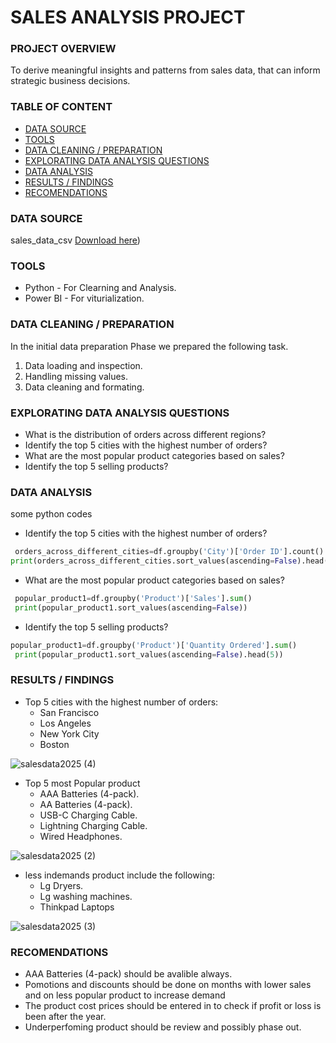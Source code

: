 # SALES ANALYSIS PROJECT
### PROJECT OVERVIEW
To derive meaningful insights and patterns from sales data, that can inform strategic business decisions.
### TABLE OF CONTENT
- [DATA SOURCE](#DATA_SOURCE)
- [TOOLS](#TOOLS)
- [DATA CLEANING / PREPARATION](#DATA_CLEANING_/_PREPARATION)
- [EXPLORATING DATA ANALYSIS QUESTIONS](#EXPLORATING_DATA_ANALYSIS_QUESTIONS)
- [DATA ANALYSIS](#DATA_ANALYSIS)
- [RESULTS / FINDINGS](#RESULTS_/_FINDINGS)
- [RECOMENDATIONS](#RECOMENDATIONS)

  
### DATA SOURCE
sales_data_csv [Download here](https://github.com/SomtooNkannebe/Data_Analysis_Projects/blob/main/Sales%20Data.csv))

### TOOLS
- Python - For Clearning and Analysis.
- Power BI - For viturialization. 

### DATA CLEANING / PREPARATION
In the initial data preparation Phase we prepared the following task. 
1. Data loading and inspection.
2. Handling missing values.
3. Data cleaning and formating.

### EXPLORATING DATA ANALYSIS QUESTIONS
-  What is the distribution of orders across different regions?
-  Identify the top 5 cities with the highest number of orders?
-  What are the most popular product categories based on sales?
-  Identify the top 5 selling products?
  
### DATA ANALYSIS
some python codes
- Identify the top 5 cities with the highest number of orders?
```python
 orders_across_different_cities=df.groupby('City')['Order ID'].count()
print(orders_across_different_cities.sort_values(ascending=False).head(5))
```
- What are the most popular product categories based on sales?
``` Python
 popular_product1=df.groupby('Product')['Sales'].sum()
 print(popular_product1.sort_values(ascending=False))
```
- Identify the top 5 selling products?
``` python
popular_product1=df.groupby('Product')['Quantity Ordered'].sum()
 print(popular_product1.sort_values(ascending=False).head(5))
```
### RESULTS / FINDINGS
- Top 5 cities with the highest number of orders:
  - San Francisco
  - Los Angeles
  - New York City
  - Boston


![salesdata2025 (4)](https://github.com/user-attachments/assets/efaabc3b-7686-4a7c-acb9-a15ab80491c2)

- Top 5 most Popular product
  - AAA Batteries (4-pack).
  - AA Batteries (4-pack).
  -  USB-C Charging Cable.
  -  Lightning Charging Cable.
  -  Wired Headphones.
    
![salesdata2025 (2)](https://github.com/user-attachments/assets/ab64ef29-3c58-4c80-8e9a-cc860da21e55)

    
- less indemands product include the following:
  - Lg Dryers.
  - Lg washing machines.
  - Thinkpad Laptops
    
![salesdata2025 (3)](https://github.com/user-attachments/assets/9f438d09-7b45-4563-8bc9-9f4fcc6a7a79)


### RECOMENDATIONS
- AAA Batteries (4-pack) should be avalible always.
- Pomotions and discounts should be done on months with lower sales and on less popular product to increase demand
- The product cost prices should be entered in to check if profit or loss is been after the year.
- Underperfoming product should be review and possibly phase out.
